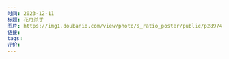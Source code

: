 ```yaml
---
时间: 2023-12-11
标题: 花月杀手
图片: https://img1.doubanio.com/view/photo/s_ratio_poster/public/p2897460998.webp
链接: 
tags: 
评价:
---
```




